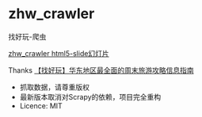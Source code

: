 zhw_crawler
===========

找好玩-爬虫


[zhw_crawler html5-slide幻灯片](http://blog.askender.com/slides/zhw_crawler/)

Thanks [【找好玩】华东地区最全面的周末旅游攻略信息指南](http://zhaohaowan.com/)

- 抓取数据，请尊重版权
- 最新版本取消对Scrapy的依赖，项目完全重构
- Licence: MIT
